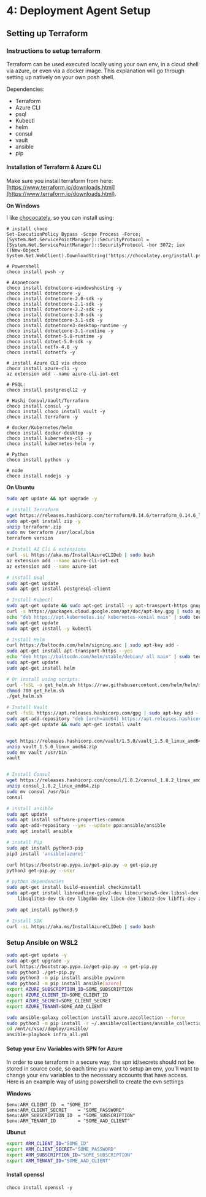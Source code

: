# 4: Deployment Agent Setup

## Setting up Terraform

### Instructions to setup terraform

Terraform can be used executed locally using your own env, in a cloud shell via azure, or even via a docker image. This explanation will go through setting up natively on your own posh shell.

Dependencies:

* Terraform
* Azure CLI
* psql
* Kubectl
* helm
* consul
* vault
* ansible
* pip

#### Installation of Terraform & Azure CLI

Make sure you install terraform from here: [https://www.terraform.io/downloads.html](https://www.terraform.io/downloads.html).

**On Windows**

I like [chococately](https://chocolatey.org/), so you can install using:

```text
# install choco
Set-ExecutionPolicy Bypass -Scope Process -Force; [System.Net.ServicePointManager]::SecurityProtocol = [System.Net.ServicePointManager]::SecurityProtocol -bor 3072; iex ((New-Object System.Net.WebClient).DownloadString('https://chocolatey.org/install.ps1'))

# Powershell
choco install pwsh -y

# Aspnetcore
choco install dotnetcore-windowshosting -y
choco install dotnetcore -y
choco install dotnetcore-2.0-sdk -y
choco install dotnetcore-2.1-sdk -y
choco install dotnetcore-2.2-sdk -y
choco install dotnetcore-3.0-sdk -y
choco install dotnetcore-3.1-sdk -y
choco install dotnetcore3-desktop-runtime -y
choco install dotnetcore-3.1-runtime -y
choco install dotnet-5.0-runtime -y
choco install dotnet-5.0-sdk -y
choco install netfx-4.8 -y
choco install dotnetfx -y

# install Azure CLI via choco
choco install azure-cli -y
az extension add --name azure-cli-iot-ext

# PSQL:
choco install postgresql12 -y

# Hashi Consul/Vault/Terraform
choco install consul -y
choco install choco install vault -y
choco install terraform -y

# docker/Kubernetes/helm
choco install docker-desktop -y
choco install kubernetes-cli -y
choco install kubernetes-helm -y

# Python
choco install python -y

# node
choco install nodejs -y

```

**On Ubuntu**

```bash
sudo apt update && apt upgrade -y

# install Terraform
wget https://releases.hashicorp.com/terraform/0.14.6/terraform_0.14.6_linux_amd64.zip
sudo apt-get install zip -y
unzip terraform*.zip
sudo mv terraform /usr/local/bin
terraform version

# Install AZ Cli & extensions
curl -sL https://aka.ms/InstallAzureCLIDeb | sudo bash
az extension add --name azure-cli-iot-ext
az extension add --name azure-iot

# install psql
sudo apt-get update
sudo apt-get install postgresql-client

# Install Kubectl
sudo apt-get update && sudo apt-get install -y apt-transport-https gnupg2
curl -s https://packages.cloud.google.com/apt/doc/apt-key.gpg | sudo apt-key add -
echo "deb https://apt.kubernetes.io/ kubernetes-xenial main" | sudo tee -a /etc/apt/sources.list.d/kubernetes.list
sudo apt-get update
sudo apt-get install -y kubectl

# Install Helm
curl https://baltocdn.com/helm/signing.asc | sudo apt-key add -
sudo apt-get install apt-transport-https --yes
echo "deb https://baltocdn.com/helm/stable/debian/ all main" | sudo tee /etc/apt/sources.list.d/helm-stable-debian.list
sudo apt-get update
sudo apt-get install helm

# Or install using scripts:
curl -fsSL -o get_helm.sh https://raw.githubusercontent.com/helm/helm/master/scripts/get-helm-3
chmod 700 get_helm.sh
./get_helm.sh

# Install Vault
curl -fsSL https://apt.releases.hashicorp.com/gpg | sudo apt-key add -
sudo apt-add-repository "deb [arch=amd64] https://apt.releases.hashicorp.com $(lsb_release -cs) main"
sudo apt-get update && sudo apt-get install vault


wget https://releases.hashicorp.com/vault/1.5.0/vault_1.5.0_linux_amd64.zip
unzip vault_1.5.0_linux_amd64.zip
sudo mv vault /usr/bin
vault


# Install Consul
wget https://releases.hashicorp.com/consul/1.8.2/consul_1.8.2_linux_amd64.zip
unzip consul_1.8.2_linux_amd64.zip
sudo mv consul /usr/bin
consul

# install ansible
sudo apt update
sudo apt install software-properties-common
sudo apt-add-repository --yes --update ppa:ansible/ansible
sudo apt install ansible

# install Pip
sudo apt install python3-pip
pip3 install 'ansible[azure]'

curl https://bootstrap.pypa.io/get-pip.py -o get-pip.py
python3 get-pip.py --user

# python dependencies
sudo apt-get install build-essential checkinstall
sudo apt-get install libreadline-gplv2-dev libncursesw5-dev libssl-dev \
    libsqlite3-dev tk-dev libgdbm-dev libc6-dev libbz2-dev libffi-dev zlib1g-dev

sudo apt install python3.9

# Install SDK
curl -sL https://aka.ms/InstallAzureCLIDeb | sudo bash
```

### Setup Ansible on WSL2

```bash
sudo apt-get update -y
sudo apt-get upgrade -y
curl https://bootstrap.pypa.io/get-pip.py -o get-pip.py
sudo python3 ./get-pip.py
sudo python3 -m pip install ansible pywinrm
sudo python3 -m pip install ansible[azure]
export AZURE_SUBSCRIPTION_ID=SOME_SUBSCRIPTION
export AZURE_CLIENT_ID=SOME_CLIENT_ID
export AZURE_SECRET=SOME_CLIENT_SECRET
export AZURE_TENANT=SOME_AAD_CLIENT

sudo ansible-galaxy collection install azure.azcollection --force
sudo python3 -m pip install -r ~/.ansible/collections/ansible_collections/azure/azcollection/requirements-azure.txt
cd /mnt/c/vso//deploy/ansible/
ansible-playbook infra_all.yml
```

#### Setup your Env Variables with SPN for Azure

In order to use terraform in a secure way, the spn id/secrets should not be stored in source code, so each time you want to setup an env, you'll want to change your env variables to the necessary accounts that have access. Here is an example way of using powershell to create the evn settings

**Windows**

```text
$env:ARM_CLIENT_ID  = "SOME_ID"
$env:ARM_CLIENT_SECRET    = "SOME_PASSWORD"
$env:ARM_SUBSCRIPTION_ID  = "SOME_SUBSCRIPTION"
$env:ARM_TENANT_ID        = "SOME_AAD_CLIENT"
```

**Ubunut**

```bash
export ARM_CLIENT_ID="SOME_ID"
export ARM_CLIENT_SECRET="SOME_PASSWORD"
export ARM_SUBSCRIPTION_ID="SOME_SUBSCRIPTION"
export ARM_TENANT_ID="SOME_AAD_CLIENT"
```

#### Install openssl

```text
choco install openssl -y
```


